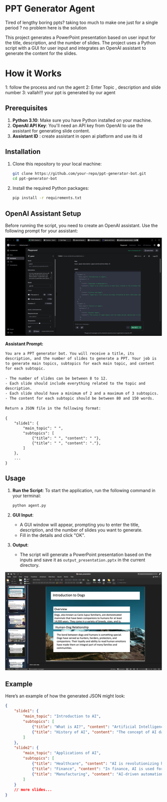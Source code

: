 


# PPT Generator Agent

Tired of lengthy boring ppts? taking too much to make one just for a single period ? no problem here is the solution 

This project generates a PowerPoint presentation based on user input for the title, description, and the number of slides. The project uses a Python script with a GUI for user input and integrates an OpenAI assistant to generate the content for the slides.

# How it Works 
1: follow the process and run the agent 
2: Enter Topic , description and slide number
3: vallah!!! your ppt is generated by our agent

## Prerequisites

1. **Python 3.10**: Make sure you have Python installed on your machine.
2. **OpenAI API Key**: You'll need an API key from OpenAI to use the assistant for generating slide content.
3. **Assistant ID** : create assistant in open ai platform and use its id

## Installation

1. Clone this repository to your local machine:
   ```bash
   git clone https://github.com/your-repo/ppt-generator-bot.git
   cd ppt-generator-bot
   ```


2. Install the required Python packages:
   ```bash
   pip install -r requirements.txt
   ```

## OpenAI Assistant Setup

Before running the script, you need to create an OpenAI assistant. Use the following prompt for your assistant:

![1723218039919](image/readme/1723218039919.png)

**Assistant Prompt:**

```
You are a PPT generator bot. You will receive a title, its description, and the number of slides to generate a PPT. Your job is to generate main topics, subtopics for each main topic, and content for each subtopic. 

- The number of slides can be between 8 to 12.
- Each slide should include everything related to the topic and description.
- Each slide should have a minimum of 2 and a maximum of 3 subtopics.
- The content for each subtopic should be between 80 and 150 words.

Return a JSON file in the following format:

{
    "slide1": {
        "main_topic": " ",
        "subtopics": [
            {"title": " ", "content": " "},
            {"title": " ", "content": "."},
        ]
    },
    ...
}
```

## Usage

1. **Run the Script**:
   To start the application, run the following command in your terminal:

   ```bash
   python agent.py
   ```
2. **GUI Input**:

   - A GUI window will appear, prompting you to enter the title, description, and the number of slides you want to generate.
   - Fill in the details and click "OK".
3. **Output**:

   - The script will generate a PowerPoint presentation based on the inputs and save it as `output_presentation.pptx` in the current directory.

![1723218190852](image/readme/1723218190852.png)

## Example

Here’s an example of how the generated JSON might look:

```json
{
    "slide1": {
        "main_topic": "Introduction to AI",
        "subtopics": [
            {"title": "What is AI?", "content": "Artificial Intelligence (AI) refers to the simulation of human intelligence in machines..."},
            {"title": "History of AI", "content": "The concept of AI dates back to the mid-20th century, with early milestones including..."}
        ]
    },
    "slide2": {
        "main_topic": "Applications of AI",
        "subtopics": [
            {"title": "Healthcare", "content": "AI is revolutionizing healthcare by enabling precision medicine..."},
            {"title": "Finance", "content": "In finance, AI is used for algorithmic trading, fraud detection..."},
            {"title": "Manufacturing", "content": "AI-driven automation is enhancing manufacturing processes..."}
        ]
    }
    // more slides...
}
```
